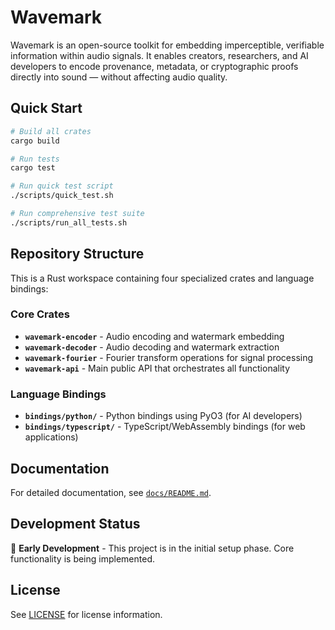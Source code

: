 # Wavemark

Wavemark is an open-source toolkit for embedding imperceptible, verifiable information within audio signals. It enables creators, researchers, and AI developers to encode provenance, metadata, or cryptographic proofs directly into sound — without affecting audio quality.

## Quick Start

```bash
# Build all crates
cargo build

# Run tests
cargo test

# Run quick test script
./scripts/quick_test.sh

# Run comprehensive test suite
./scripts/run_all_tests.sh
```

## Repository Structure

This is a Rust workspace containing four specialized crates and language bindings:

### Core Crates
- **`wavemark-encoder`** - Audio encoding and watermark embedding
- **`wavemark-decoder`** - Audio decoding and watermark extraction  
- **`wavemark-fourier`** - Fourier transform operations for signal processing
- **`wavemark-api`** - Main public API that orchestrates all functionality

### Language Bindings
- **`bindings/python/`** - Python bindings using PyO3 (for AI developers)
- **`bindings/typescript/`** - TypeScript/WebAssembly bindings (for web applications)

## Documentation

For detailed documentation, see [`docs/README.md`](docs/README.md).

## Development Status

🚧 **Early Development** - This project is in the initial setup phase. Core functionality is being implemented.

## License

See [LICENSE](LICENSE) for license information.
